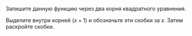 Запишите данную функцию через два корня квадратного уравнения.

Выделите внутри корней $(x+1)$ и обозначьте эти скобки за $x$. Затем раскройте скобки.
